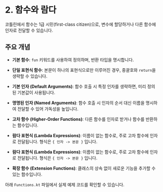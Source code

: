 # 2. 함수와 람다

코틀린에서 함수는 1급 시민(first-class citizen)으로, 변수에 할당하거나 다른 함수에 인자로 전달할 수 있습니다.

## 주요 개념

- **기본 함수**: `fun` 키워드를 사용하여 정의하며, 반환 타입을 명시합니다.
- **단일 표현식 함수**: 본문이 하나의 표현식으로만 이루어진 경우, 중괄호와 `return`을 생략할 수 있습니다.
- **기본 인자 (Default Arguments)**: 함수 호출 시 특정 인자를 생략하면, 미리 정의된 기본값이 사용됩니다.
- **명명된 인자 (Named Arguments)**: 함수 호출 시 인자의 순서 대신 이름을 명시하여 전달할 수 있어 가독성을 높입니다.
- **고차 함수 (Higher-Order Functions)**: 다른 함수를 인자로 받거나 함수를 반환하는 함수입니다.
- **람다 표현식 (Lambda Expressions)**: 이름이 없는 함수로, 주로 고차 함수에 인자로 전달됩니다. 형식은 `{ 인자 -> 본문 }` 입니다.

- **람다 표현식 (Lambda Expressions)**: 이름이 없는 함수로, 주로 고차 함수에 인자로 전달됩니다. 형식은 `{ 인자 -> 본문 }` 입니다.
- **확장 함수 (Extension Functions)**: 클래스의 상속 없이 새로운 기능을 추가할 수 있는 함수입니다.

아래 `Functions.kt` 파일에서 실제 예제 코드를 확인할 수 있습니다.
